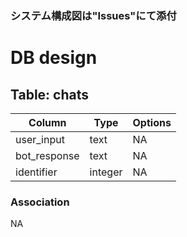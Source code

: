 ### システム構成図は"Issues"にて添付


# DB design

## Table: chats
|Column|Type|Options|
|------|----|-------|
|user_input|text|NA|
|bot_response|text|NA|
|identifier|integer|NA|

### Association
NA
